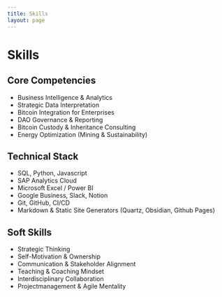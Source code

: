 ```yaml
---
title: Skills
layout: page
---
```

# Skills

## Core Competencies
- Business Intelligence & Analytics
- Strategic Data Interpretation
- Bitcoin Integration for Enterprises
- DAO Governance & Reporting
- Bitcoin Custody & Inheritance Consulting
- Energy Optimization (Mining & Sustainability)
## Technical Stack
- SQL, Python, Javascript
- SAP Analytics Cloud
- Microsoft Excel / Power BI
- Google Business, Slack, Notion
- Git, GitHub, CI/CD
- Markdown & Static Site Generators (Quartz, Obsidian, Github Pages)
## Soft Skills
- Strategic Thinking
- Self-Motivation & Ownership
- Communication & Stakeholder Alignment
- Teaching & Coaching Mindset
- Interdisciplinary Collaboration
- Projectmanagement & Agile Mentality